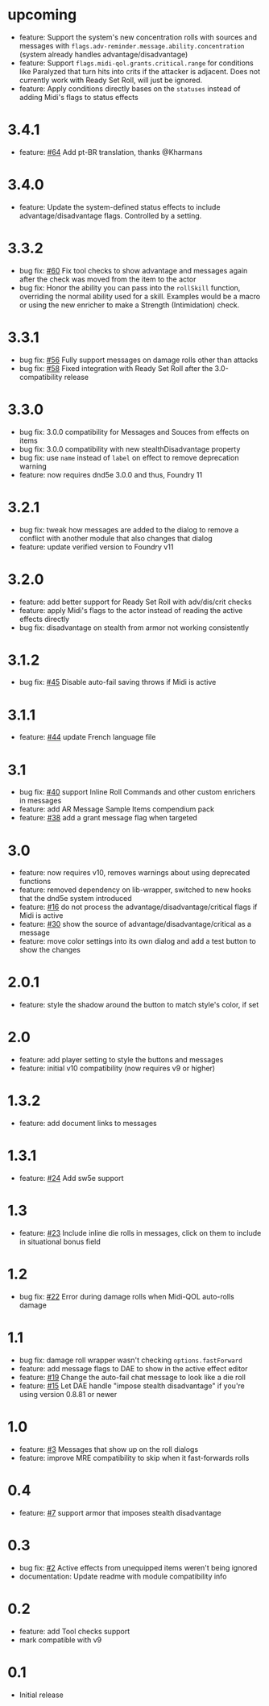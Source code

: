 # upcoming

- feature: Support the system's new concentration rolls with sources and messages with `flags.adv-reminder.message.ability.concentration` (system already handles advantage/disadvantage)
- feature: Support `flags.midi-qol.grants.critical.range` for conditions like Paralyzed that turn hits into crits if the attacker is adjacent. Does not currently work with Ready Set Roll, will just be ignored.
- feature: Apply conditions directly bases on the `statuses` instead of adding Midi's flags to status effects

# 3.4.1

- feature: [#64](https://github.com/kaelad02/adv-reminder/pull/64) Add pt-BR translation, thanks @Kharmans

# 3.4.0

- feature: Update the system-defined status effects to include advantage/disadvantage flags. Controlled by a setting.

# 3.3.2

- bug fix: [#60](https://github.com/kaelad02/adv-reminder/issues/60) Fix tool checks to show advantage and messages again after the check was moved from the item to the actor
- bug fix: Honor the ability you can pass into the `rollSkill` function, overriding the normal ability used for a skill. Examples would be a macro or using the new enricher to make a Strength (Intimidation) check.

# 3.3.1

- bug fix: [#56](https://github.com/kaelad02/adv-reminder/issues/56) Fully support messages on damage rolls other than attacks
- bug fix: [#58](https://github.com/kaelad02/adv-reminder/issues/58) Fixed integration with Ready Set Roll after the 3.0-compatibility release

# 3.3.0

- bug fix: 3.0.0 compatibility for Messages and Souces from effects on items
- bug fix: 3.0.0 compatibility with new stealthDisadvantage property
- bug fix: use `name` instead of `label` on effect to remove deprecation warning
- feature: now requires dnd5e 3.0.0 and thus, Foundry 11

# 3.2.1

- bug fix: tweak how messages are added to the dialog to remove a conflict with another module that also changes that dialog
- feature: update verified version to Foundry v11

# 3.2.0

- feature: add better support for Ready Set Roll with adv/dis/crit checks
- feature: apply Midi's flags to the actor instead of reading the active effects directly
- bug fix: disadvantage on stealth from armor not working consistently

# 3.1.2

- bug fix: [#45](https://github.com/kaelad02/adv-reminder/issues/45) Disable auto-fail saving throws if Midi is active

# 3.1.1

- feature: [#44](https://github.com/kaelad02/adv-reminder/pull/44) update French language file

# 3.1
- bug fix: [#40](https://github.com/kaelad02/adv-reminder/issues/40) support Inline Roll Commands and other custom enrichers in messages
- feature: add AR Message Sample Items compendium pack
- feature: [#38](https://github.com/kaelad02/adv-reminder/issues/38) add a grant message flag when targeted

# 3.0

- feature: now requires v10, removes warnings about using deprecated functions
- feature: removed dependency on lib-wrapper, switched to new hooks that the dnd5e system introduced
- feature: [#16](https://github.com/kaelad02/adv-reminder/issues/16) do not process the advantage/disadvantage/critical flags if Midi is active
- feature: [#30](https://github.com/kaelad02/adv-reminder/issues/30) show the source of advantage/disadvantage/critical as a message
- feature: move color settings into its own dialog and add a test button to show the changes

# 2.0.1

- feature: style the shadow around the button to match style's color, if set

# 2.0

- feature: add player setting to style the buttons and messages
- feature: initial v10 compatibility (now requires v9 or higher)

# 1.3.2

- feature: add document links to messages

# 1.3.1

- feature: [#24](https://github.com/kaelad02/adv-reminder/pull/24) Add sw5e support

# 1.3

- feature: [#23](https://github.com/kaelad02/adv-reminder/pull/23) Include inline die rolls in messages, click on them to include in situational bonus field

# 1.2

- bug fix: [#22](https://github.com/kaelad02/adv-reminder/issues/22) Error during damage rolls when Midi-QOL auto-rolls damage

# 1.1

- bug fix: damage roll wrapper wasn't checking `options.fastForward`
- feature: add message flags to DAE to show in the active effect editor
- feature: [#19](https://github.com/kaelad02/adv-reminder/pull/19) Change the auto-fail chat message to look like a die roll
- feature: [#15](https://github.com/kaelad02/adv-reminder/pull/15) Let DAE handle "impose stealth disadvantage" if you're using version 0.8.81 or newer

# 1.0

- feature: [#3](https://github.com/kaelad02/adv-reminder/issues/3) Messages that show up on the roll dialogs
- feature: improve MRE compatibility to skip when it fast-forwards rolls

# 0.4

- feature: [#7](https://github.com/kaelad02/adv-reminder/issues/7) support armor that imposes stealth disadvantage

# 0.3

- bug fix: [#2](https://github.com/kaelad02/adv-reminder/issues/2) Active effects from unequipped items weren't being ignored
- documentation: Update readme with module compatibility info

# 0.2

- feature: add Tool checks support
- mark compatible with v9

# 0.1

- Initial release
